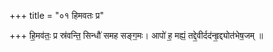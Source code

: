 +++
title = "०१ हिमवतः प्र"

+++
हि॒मव॑तः॒ प्र स्र॑वन्ति॒ सिन्धौ॑ समह सङ्ग॒मः। आपो॑ ह॒ मह्यं॒ तद्दे॒वीर्दद॑न्हृ॒द्द्योत॑भेष॒जम् ॥